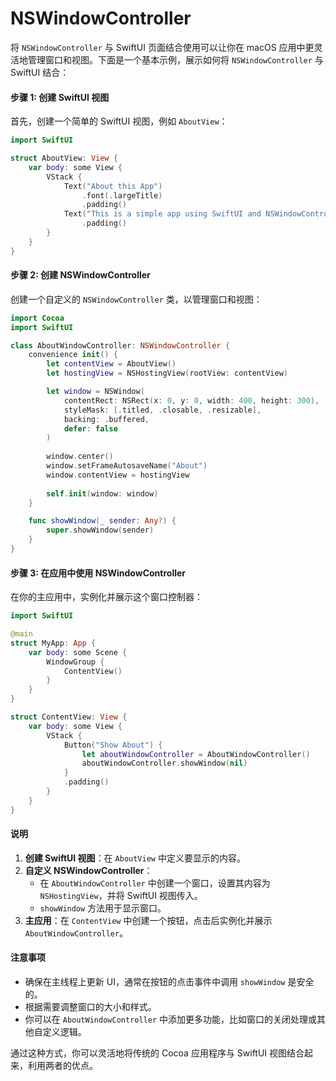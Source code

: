 # NSWindowController

将 `NSWindowController` 与 SwiftUI 页面结合使用可以让你在 macOS 应用中更灵活地管理窗口和视图。下面是一个基本示例，展示如何将 `NSWindowController` 与 SwiftUI 结合：

#### 步骤 1: 创建 SwiftUI 视图

首先，创建一个简单的 SwiftUI 视图，例如 `AboutView`：

```swift
import SwiftUI

struct AboutView: View {
    var body: some View {
        VStack {
            Text("About this App")
                .font(.largeTitle)
                .padding()
            Text("This is a simple app using SwiftUI and NSWindowController.")
                .padding()
        }
    }
}
```

#### 步骤 2: 创建 NSWindowController

创建一个自定义的 `NSWindowController` 类，以管理窗口和视图：

```swift
import Cocoa
import SwiftUI

class AboutWindowController: NSWindowController {
    convenience init() {
        let contentView = AboutView()
        let hostingView = NSHostingView(rootView: contentView)

        let window = NSWindow(
            contentRect: NSRect(x: 0, y: 0, width: 400, height: 300),
            styleMask: [.titled, .closable, .resizable],
            backing: .buffered,
            defer: false
        )
        
        window.center()
        window.setFrameAutosaveName("About")
        window.contentView = hostingView
        
        self.init(window: window)
    }

    func showWindow(_ sender: Any?) {
        super.showWindow(sender)
    }
}
```

#### 步骤 3: 在应用中使用 NSWindowController

在你的主应用中，实例化并展示这个窗口控制器：

```swift
import SwiftUI

@main
struct MyApp: App {
    var body: some Scene {
        WindowGroup {
            ContentView()
        }
    }
}

struct ContentView: View {
    var body: some View {
        VStack {
            Button("Show About") {
                let aboutWindowController = AboutWindowController()
                aboutWindowController.showWindow(nil)
            }
            .padding()
        }
    }
}
```

#### 说明

1. **创建 SwiftUI 视图**：在 `AboutView` 中定义要显示的内容。
2. **自定义 NSWindowController**：
   * 在 `AboutWindowController` 中创建一个窗口，设置其内容为 `NSHostingView`，并将 SwiftUI 视图传入。
   * `showWindow` 方法用于显示窗口。
3. **主应用**：在 `ContentView` 中创建一个按钮，点击后实例化并展示 `AboutWindowController`。

#### 注意事项

* 确保在主线程上更新 UI，通常在按钮的点击事件中调用 `showWindow` 是安全的。
* 根据需要调整窗口的大小和样式。
* 你可以在 `AboutWindowController` 中添加更多功能，比如窗口的关闭处理或其他自定义逻辑。

通过这种方式，你可以灵活地将传统的 Cocoa 应用程序与 SwiftUI 视图结合起来，利用两者的优点。
